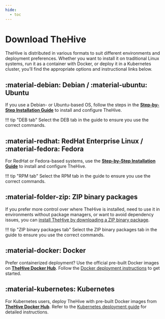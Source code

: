 ```yaml
---
hide:
  - toc
---
```


# Download TheHive

TheHive is distributed in various formats to suit different environments and deployment preferences. Whether you want to install it on traditional Linux systems, run it as a container with Docker, or deploy it in a Kubernetes cluster, you’ll find the appropriate options and instructional links below.

## :material-debian: Debian / :material-ubuntu: Ubuntu

If you use a Debian- or Ubuntu-based OS, follow the steps in the [**Step-by-Step Installation Guide**](../installation/step-by-step-installation-guide.md) to install and configure TheHive.

!!! tip "DEB tab"
    Select the DEB tab in the guide to ensure you use the correct commands.

## :material-redhat: RedHat Enterprise Linux / :material-fedora: Fedora

For RedHat or Fedora-based systems, use the [**Step-by-Step Installation Guide**](../installation/step-by-step-installation-guide.md) to install and configure TheHive.

!!! tip "RPM tab"
    Select the RPM tab in the guide to ensure you use the correct commands.

## :material-folder-zip: ZIP binary packages

If you prefer more control over where TheHive is installed, need to use it in environments without package managers, or want to avoid dependency issues, you can [install TheHive by downloading a ZIP binary package](../installation/step-by-step-installation-guide.md).

!!! tip "ZIP binary packages tab"
    Select the ZIP binary packages tab in the guide to ensure you use the correct commands.

## :material-docker: Docker

Prefer containerized deployment? Use the official pre-built Docker images on [**TheHive Docker Hub**](https://hub.docker.com/r/strangebee/TheHive). Follow the [Docker deployment instructions](../installation/docker.md) to get started.

## :material-kubernetes: Kubernetes

For Kubernetes users, deploy TheHive with pre-built Docker images from [**TheHive Docker Hub**](https://hub.docker.com/r/strangebee/TheHive). Refer to the [Kubernetes deployment guide](../installation/kubernetes.md) for detailed instructions.